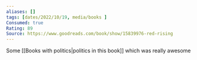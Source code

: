 ```yaml
---
aliases: []
tags: [dates/2022/10/19, media/books ]
Consumed: true
Rating: 89
Source: https://www.goodreads.com/book/show/15839976-red-rising
---
```

Some [[Books with politics|politics in this book]] which was really awesome
